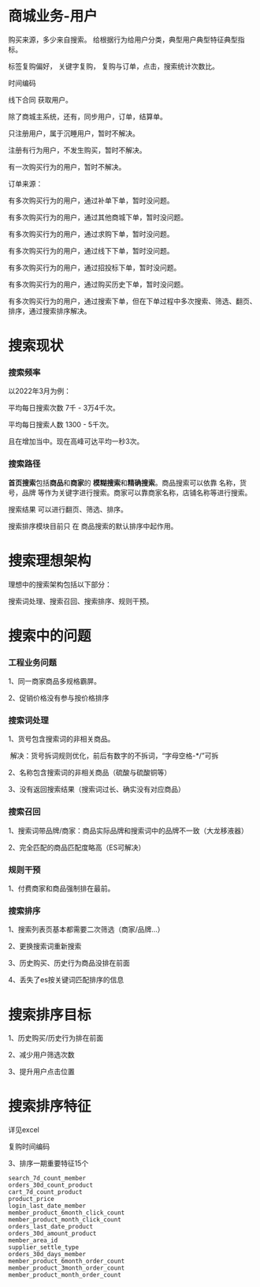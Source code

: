 # 商城业务-用户

购买来源，多少来自搜索。
给根据行为给用户分类，典型用户典型特征典型指标。

标签复购偏好，
关键字复购，
复购与订单，点击，搜索统计次数比。

时间编码



线下合同 获取用户。

除了商城主系统，还有，同步用户，订单，结算单。



只注册用户，属于沉睡用户，暂时不解决。

注册有行为用户，不发生购买，暂时不解决。

有一次购买行为的用户，暂时不解决。



订单来源：

有多次购买行为的用户，通过补单下单，暂时没问题。

有多次购买行为的用户，通过其他商城下单，暂时没问题。

有多次购买行为的用户，通过求购下单，暂时没问题。

有多次购买行为的用户，通过线下下单，暂时没问题。

有多次购买行为的用户，通过招投标下单，暂时没问题。

有多次购买行为的用户，通过购买历史下单，暂时没问题。

有多次购买行为的用户，通过搜索下单，但在下单过程中多次搜索、筛选、翻页、排序，通过搜索排序解决。



# 搜索现状

### 搜索频率

以2022年3月为例：

平均每日搜索次数 7千 - 3万4千次。

平均每日搜索人数 1300 - 5千次。

且在增加当中。现在高峰可达平均一秒3次。



### 搜索路径

**首页搜索**包括**商品**和**商家**的 **模糊搜索**和**精确搜索**。商品搜索可以依靠 名称，货号，品牌 等作为关键字进行搜索。商家可以靠商家名称，店铺名称等进行搜索。



搜索结果 可以进行翻页、筛选、排序。



搜索排序模块目前只 在 商品搜索的默认排序中起作用。



# 搜索理想架构

理想中的搜索架构包括以下部分：

搜索词处理、搜索召回、搜索排序、规则干预。



# 搜索中的问题

### 工程业务问题

1、同一商家商品多规格霸屏。

2、促销价格没有参与按价格排序



### 搜索词处理

1、货号包含搜索词的非相关商品。

​		解决：货号拆词规则优化，前后有数字的不拆词，“字母空格-*/”可拆

2、名称包含搜索词的非相关商品（硫酸与硫酸铜等）

3、没有返回搜索结果（搜索词过长、确实没有对应商品）



### 搜索召回

1、搜索词带品牌/商家：商品实际品牌和搜索词中的品牌不一致（大龙移液器）

2、完全匹配的商品匹配度略高（ES可解决）



### 规则干预

1、付费商家和商品强制排在最前。



### 搜索排序

1、搜索列表页基本都需要二次筛选（商家/品牌...）

2、更换搜索词重新搜索

3、历史购买、历史行为商品没排在前面

4、丢失了es按关键词匹配排序的信息



# 搜索排序目标

1、历史购买/历史行为排在前面

2、减少用户筛选次数

3、提升用户点击位置



# 搜索排序特征

详见excel



复购时间编码



3、排序一期重要特征15个

```
search_7d_count_member	
orders_30d_count_product	
cart_7d_count_product
product_price
login_last_date_member
member_product_6month_click_count	
member_product_month_click_count	
orders_last_date_product	
orders_30d_amount_product	
member_area_id	
supplier_settle_type	
orders_30d_days_member	
member_product_6month_order_count	
member_product_3month_order_count	
member_product_month_order_count	
```






















